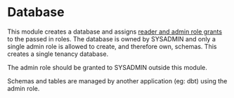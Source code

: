 # Database

This module creates a database and assigns [reader and admin role grants](grants.tf) to the passed in roles. The database is owned by SYSADMIN and only a single admin role is allowed to create, and therefore own, schemas. This creates a single tenancy database.

The admin role should be granted to SYSADMIN outside this module.

Schemas and tables are managed by another application (eg: dbt) using the admin role.
